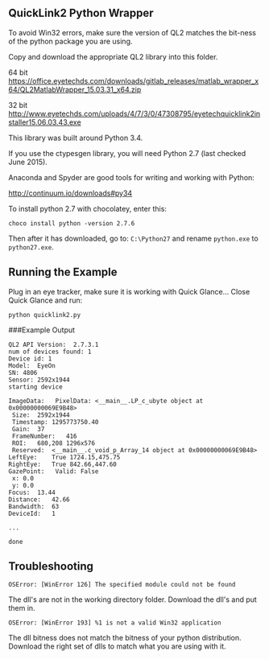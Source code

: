 QuickLink2 Python Wrapper
----------------

To avoid Win32 errors, make sure the version of QL2 matches the bit-ness of the python package you are using.

Copy and download the appropriate QL2 library into this folder.

64 bit https://office.eyetechds.com/downloads/gitlab_releases/matlab_wrapper_x64/QL2MatlabWrapper_15.03.31_x64.zip

32 bit http://www.eyetechds.com/uploads/4/7/3/0/47308795/eyetechquicklink2installer15.06.03.43.exe

This library was built around Python 3.4.

If you use the ctypesgen library, you will need Python 2.7 (last checked June 2015).

Anaconda and Spyder are good tools for writing and working with Python:

http://continuum.io/downloads#py34

To install python 2.7 with chocolatey, enter this:

    choco install python -version 2.7.6

Then after it has downloaded, go to: `C:\Python27` and rename `python.exe` to `python27.exe`.

Running the Example
---
Plug in an eye tracker, make sure it is working with Quick Glance...
Close Quick Glance and run:

    python quicklink2.py

###Example Output

	QL2 API Version:  2.7.3.1
	num of devices found: 1
	Device id: 1
	Model:	EyeOn
	SN:	4806
	Sensor:	2592x1944
	starting device
	
	ImageData:	 PixelData:	<__main__.LP_c_ubyte object at 0x00000000069E9B48>
	 Size:	2592x1944
	 Timestamp:	1295773750.40
	 Gain:	37
	 FrameNumber:	416
	 ROI:	680,208 1296x576
	 Reserved:	<__main__.c_void_p_Array_14 object at 0x00000000069E9B48>
	LeftEye:	True 1724.15,475.75
	RightEye:	True 842.66,447.60
	GazePoint:	 Valid:	False
	 x:	0.0
	 y:	0.0
	Focus:	13.44
	Distance:	42.66
	Bandwidth:	63
	DeviceId:	1
	
	...
	
	done

Troubleshooting
----
    OSError: [WinError 126] The specified module could not be found

The dll's are not in the working directory folder.  Download the dll's and put them in.

    OSError: [WinError 193] %1 is not a valid Win32 application

The dll bitness does not match the bitness of your python distribution.  Download the right set of dlls to match what you are using with it.

